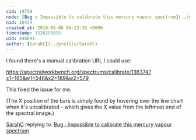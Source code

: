 ```yaml
---
cid: 19758
node: [Bug : Impossible to calibrate this mercury vapour spectrum](../notes/SarahC/06-06-2018/bug-impossible-to-calibrate-this-mercury-vapour-spectrum)
nid: 16434
created_at: 2018-06-06 04:23:35 +0000
timestamp: 1528259015
uid: 448894
author: [SarahC](../profile/SarahC)
---
```


I found there's a manual calibration URL I could use:

https://spectralworkbench.org/spectrums/calibrate/136374?x1=165&w1=546&x2=189&w2=579

This fixed the issue for me.

(The X position of the bars is simply found by hovering over the line chart when it's uncalibrated - which gives the X value from the leftmost end of the spectral image.)

[SarahC](../profile/SarahC) replying to: [Bug : Impossible to calibrate this mercury vapour spectrum](../notes/SarahC/06-06-2018/bug-impossible-to-calibrate-this-mercury-vapour-spectrum)

